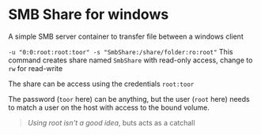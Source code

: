 # SMB Share for windows

A simple SMB server container to transfer file between a windows client

`-u "0:0:root:root:toor" -s "SmbShare:/share/folder:ro:root"`
This command creates share named `SmbShare` with read-only access, change to `rw` for read-write

The share can be access using the credentials `root:toor`

The password (`toor` here) can be anything, but the user (`root` here) needs to match a user on the host with access to the bound volume.

> _Using root isn't a good idea_, buts acts as a catchall
